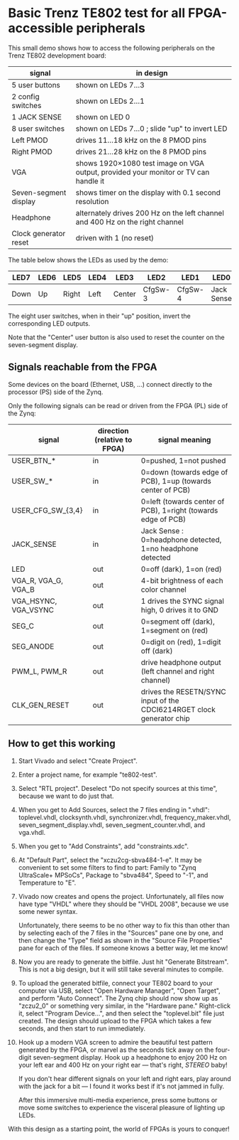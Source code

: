 
Basic Trenz TE802 test for all FPGA-accessible peripherals
==========================================================

This small demo shows how to access the following peripherals on the Trenz TE802 development board:

signal                            | in design
--------------------------------- | -----------------------------------------------------------------------------------
5 user buttons                    | shown on LEDs 7…3
2 config switches                 | shown on LEDs 2…1
1 JACK SENSE                      | shown on LED 0
8 user switches                   | shown on LEDs 7…0 ; slide "up" to invert LED
Left PMOD                         | drives 11…18 kHz on the 8 PMOD pins
Right PMOD                        | drives 21…28 kHz on the 8 PMOD pins
VGA                               | shows 1920×1080 test image on VGA output, provided your monitor or TV can handle it
Seven-segment display             | shows timer on the display with 0.1 second resolution
Headphone                         | alternately drives 200 Hz on the left channel and 400 Hz on the right channel
Clock generator reset             | driven with 1 (no reset)

The table below shows the LEDs as used by the demo:

LED7 | LED6 | LED5  | LED4 | LED3   | LED2    | LED1    | LED0
---- | ---- | ----- | ---- | ------ | ------- | ------- | ----------
Down | Up   | Right | Left | Center | CfgSw-3 | CfgSw-4 | Jack Sense

The eight user switches, when in their "up" position, invert the corresponding LED outputs.

Note that the "Center" user button is also used to reset the counter on the seven-segment display.

Signals reachable from the FPGA
-------------------------------

Some devices on the board (Ethernet, USB, ...) connect directly to the processor (PS) side of the Zynq.

Only the following signals can be read or driven from the FPGA (PL) side of the Zynq:

signal               | direction (relative to FPGA) | signal meaning
-------------------- | ---------------------------- | ---------------------------------------------------------------------
USER_BTN_*           |            in                | 0=pushed, 1=not pushed
USER_SW_*            |            in                | 0=down (towards edge of PCB), 1=up (towards center of PCB)
USER_CFG_SW_{3,4}    |            in                | 0=left (towards center of PCB), 1=right (towards edge of PCB)
JACK_SENSE           |            in                | Jack Sense : 0=headphone detected, 1=no headphone detected
LED                  |            out               | 0=off (dark), 1=on (red)
VGA_R, VGA_G, VGA_B  |            out               | 4-bit brightness of each color channel
VGA_HSYNC, VGA_VSYNC |            out               | 1 drives the SYNC signal high, 0 drives it to GND
SEG_C                |            out               | 0=segment off (dark), 1=segment on (red)
SEG_ANODE            |            out               | 0=digit on (red), 1=digit off (dark)
PWM_L, PWM_R         |            out               | drive headphone output (left channel and right channel)
CLK_GEN_RESET        |            out               | drives the RESETN/SYNC input of the CDCI6214RGET clock generator chip

How to get this working
-----------------------

1. Start Vivado and select "Create Project".

2. Enter a project name, for example "te802-test".

3. Select "RTL project". Deselect "Do not specify sources at this time", because we want to do just that.

4. When you get to Add Sources, select the 7 files ending in ".vhdl": toplevel.vhdl, clocksynth.vhdl,
   synchronizer.vhdl, frequency_maker.vhdl, seven_segment_display.vhdl, seven_segment_counter.vhdl, and vga.vhdl.

5. When you get to "Add Constraints", add "constraints.xdc".

6. At "Default Part", select the "xczu2cg-sbva484-1-e". It may be convenient to set some filters to find to part:
   Family to "Zynq UltraScale+ MPSoCs", Package to "sbva484", Speed to "-1", and Temperature to "E".

7. Vivado now creates and opens the project. Unfortunately, all files now have type "VHDL" where they should be
   "VHDL 2008", because we use some newer syntax.

   Unfortunately, there seems to be no other way to fix this than other than by selecting each of the 7 files in the
   "Sources" pane one by one, and then change the "Type" field as shown in the "Source File Properties" pane for each
   of the files. If someone knows a better way, let me know!

8. Now you are ready to generate the bitfile. Just hit "Generate Bitstream". This is not a big design, but it will
   still take several minutes to compile.

9. To upload the generated bitfile, connect your TE802 board to your computer via USB, select "Open Hardware Manager",
   "Open Target", and perform "Auto Connect". The Zynq chip should now show up as "zczu2_0" or something very similar,
   in the "Hardware pane." Right-click it, select "Program Device…", and then select the "toplevel.bit" file just
   created. The design should upload to the FPGA which takes a few seconds, and then start to run immediately.

10. Hook up a modern VGA screen to admire the beautiful test pattern generated by the FPGA, or marvel as the seconds
    tick away on the four-digit seven-segment display. Hook up a headphone to enjoy 200 Hz on your left ear and
    400 Hz on your right ear — that's right, *STEREO* baby!

    If you don't hear different signals on your left and right ears, play around with the jack for a bit —
    I found it works best if it's not jammed in fully.

    After this immersive multi-media experience, press some buttons or move some switches to experience the visceral
    pleasure of lighting up LEDs.

With this design as a starting point, the world of FPGAs is yours to conquer!
